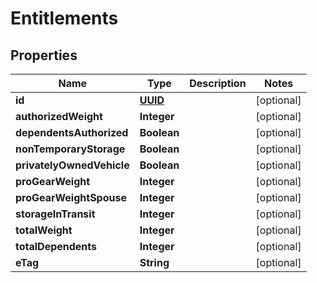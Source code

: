 
# Entitlements

## Properties
Name | Type | Description | Notes
------------ | ------------- | ------------- | -------------
**id** | [**UUID**](UUID.md) |  |  [optional]
**authorizedWeight** | **Integer** |  |  [optional]
**dependentsAuthorized** | **Boolean** |  |  [optional]
**nonTemporaryStorage** | **Boolean** |  |  [optional]
**privatelyOwnedVehicle** | **Boolean** |  |  [optional]
**proGearWeight** | **Integer** |  |  [optional]
**proGearWeightSpouse** | **Integer** |  |  [optional]
**storageInTransit** | **Integer** |  |  [optional]
**totalWeight** | **Integer** |  |  [optional]
**totalDependents** | **Integer** |  |  [optional]
**eTag** | **String** |  |  [optional]



